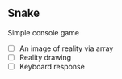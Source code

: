 ## Snake

Simple console game

- [ ] An image of reality via array
- [ ] Reality drawing
- [ ] Keyboard response